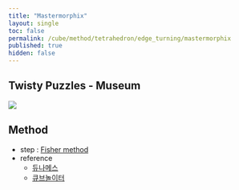 ```yaml
---
title: "Mastermorphix"
layout: single
toc: false
permalink: /cube/method/tetrahedron/edge_turning/mastermorphix
published: true
hidden: false
---
```


<head>
  <base target="_blank">
</head>



## Twisty Puzzles - Museum

<a href="https://twistypuzzles.com/app/museum/museum_showitem.php?pkey=675">
  <img src="https://twistypuzzles.com/museum/large/00675-01.jpg">
</a>



## Method

- step : [Fisher method](/cube/method/NxNxN/modification/fisher)
- reference
  - [듀나메스](https://youtu.be/yKW48BaE91M)
  - [큐브놀이터](https://youtu.be/VW-CvVZkRzQ)
